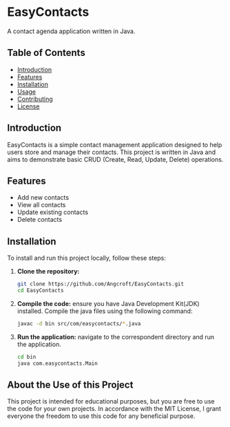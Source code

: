# EasyContacts

A contact agenda application written in Java.

## Table of Contents
- [Introduction](#introduction)
- [Features](#features)
- [Installation](#installation)
- [Usage](#usage)
- [Contributing](#contributing)
- [License](#license)

## Introduction
EasyContacts is a simple contact management application designed to help users store and manage their contacts. This project is written in Java and aims to demonstrate basic CRUD (Create, Read, Update, Delete) operations.

## Features
- Add new contacts
- View all contacts
- Update existing contacts
- Delete contacts

## Installation
To install and run this project locally, follow these steps:

1. **Clone the repository:**
   ```bash
   git clone https://github.com/Angcroft/EasyContacts.git
   cd EasyContacts
   ```

2. **Compile the code:**
ensure you have Java Development Kit(JDK) installed. Compile the java files using the following command:
     ```bash
    javac -d bin src/com/easycontacts/*.java
    ```

3. **Run the application:**
navigate to the correspondent directory and run the application.
    ```bash
    cd bin
    java com.easycontacts.Main
    ```

## About the Use of this Project
This project is intended for educational purposes, but you are free to use the code for your own projects. In accordance with the MIT License, I grant everyone the freedom to use this code for any beneficial purpose.
